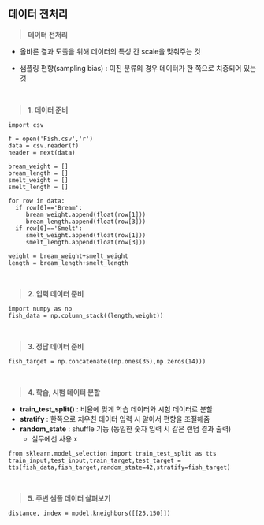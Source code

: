 ## 데이터 전처리

> **데이터 전처리**

- 올바른 결과 도출을 위해 데이터의 특성 간 scale을 맞춰주는 것

- 샘플링 편향(sampling bias) : 이진 분류의 경우 데이터가 한 쪽으로 치중되어 있는 것

<br>

> **1. 데이터 준비**
>
    import csv

    f = open('Fish.csv','r')
    data = csv.reader(f)
    header = next(data)

    bream_weight = []
    bream_length = [] 
    smelt_weight = []
    smelt_length = []

    for row in data:
      if row[0]=='Bream':
         bream_weight.append(float(row[1]))
         bream_length.append(float(row[3]))
      if row[0]=='Smelt':
         smelt_weight.append(float(row[1]))
         smelt_length.append(float(row[3]))

    weight = bream_weight+smelt_weight
    length = bream_length+smelt_length

<br>

> **2. 입력 데이터 준비**
>
    import numpy as np
    fish_data = np.column_stack((length,weight)) 
    
<br>

> **3. 정답 데이터 준비**
>
    fish_target = np.concatenate((np.ones(35),np.zeros(14)))

<br>

> **4. 학습, 시험 데이터 분할**

- **train_test_split()** : 비율에 맞게 학습 데이터와 시험 데이터로 분할 
- **stratify** : 한쪽으로 치우친 데이터 입력 시 알아서 편향을 조절해줌
- **random_state** : shuffle 기능 (동일한 숫자 입력 시 같은 랜덤 결과 출력)
    - 실무에선 사용 x 

>
    from sklearn.model_selection import train_test_split as tts
    train_input,test_input,train_target,test_target = tts(fish_data,fish_target,random_state=42,stratify=fish_target) 
    
<br>

> **5. 주변 샘플 데이터 살펴보기**
>
    distance, index = model.kneighbors([[25,150]])

